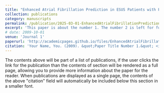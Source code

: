 ```yaml
---
title: "Enhanced Atrial Fibrillation Prediction in ESUS Patients with Pre-training and Transfer Learning"
collection: publications
category: manuscripts
permalink: /publication/2025-03-01-EnhancedAtrialFibrillationPrediction
excerpt: 'This paper is about the number 1. The number 2 is left for future work.'
# date: 2009-10-01
venue: 'Journal 1'
paperurl: 'http://academicpages.github.io/files/EnhancedAtrialFibrillationPrediction.pdf'
citation: 'Your Name, You. (2009). &quot;Paper Title Number 1.&quot; <i>Journal 1</i>. 1(1).'
---
```


The contents above will be part of a list of publications, if the user clicks the link for the publication than the contents of section will be rendered as a full page, allowing you to provide more information about the paper for the reader. When publications are displayed as a single page, the contents of the above "citation" field will automatically be included below this section in a smaller font.
